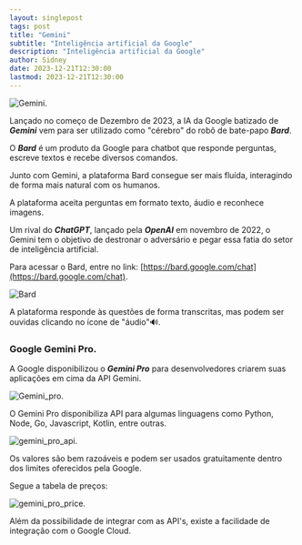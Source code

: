 ```yaml
---
layout: singlepost
tags: post
title: "Gemini"
subtitle: "Inteligência artificial da Google"
description: "Inteligência artificial da Google" 
author: Sidney
date: 2023-12-21T12:30:00 
lastmod: 2023-12-21T12:30:00 
---
```


![Gemini.](/images/google-gemini.jpg)

Lançado no começo de Dezembro de 2023, a IA da Google batizado de ***Gemini*** vem para ser utilizado como "cérebro" do robô de bate-papo ***Bard***.

O ***Bard*** é um produto da Google para chatbot que responde perguntas, escreve textos e recebe diversos comandos.

Junto com Gemini, a plataforma Bard consegue ser mais fluída, interagindo de forma mais natural com os humanos.

A plataforma aceita perguntas em formato texto, áudio e reconhece imagens.

Um rival do ***ChatGPT***, lançado pela ***OpenAI*** em novembro de 2022, o Gemini tem o objetivo de destronar o adversário e pegar essa fatia do setor de inteligência artificial.

Para acessar o Bard, entre no link: [https://bard.google.com/chat](https://bard.google.com/chat).

![Bard](/images/bard.jpg)

A plataforma responde às questões de forma transcritas, mas podem ser ouvidas clicando no ícone de "áudio"🔊.

### Google Gemini Pro.

A Google disponibilizou o ***Gemini Pro*** para desenvolvedores criarem suas aplicações em cima da API Gemini.

![Gemini_pro.](/images/gemini_pro.jpg)

O Gemini Pro disponibiliza API para algumas linguagens como Python, Node, Go, Javascript, Kotlin, entre outras.

![gemini_pro_api.](/images/gemini_pro_api.jpg)

Os valores são bem razoáveis e podem ser usados gratuitamente dentro dos limites oferecidos pela Google.

Segue a tabela de preços:

![gemini_pro_price.](/images/gemini_pro_price.jpg)

Além da possibilidade de integrar com as API's, existe a facilidade de integração com o Google Cloud.






